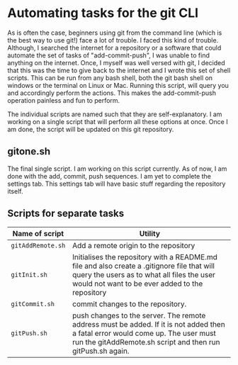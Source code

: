 Automating tasks for the git CLI
==========================

As is often the case, beginners using git from the command line (which is the best way to use git!) face a lot of trouble. I faced this kind of trouble. Although, I searched the internet for a repository or a software that could automate the set of tasks of "add-commit-push", I was unable to find anything on the internet. Once, I myself was well versed with git, I decided that this was the time to give back to the internet and I wrote this set of shell scripts. This can be run from any bash shell, both the git bash shell on windows or the terminal on Linux or Mac. Running this script, will query you and accordingly perform the actions. This makes the add-commit-push operation painless and fun to perform.

The individual scripts are named such that they are self-explanatory. I am working on a single script that will perform all these options at once. Once I am done, the script will be updated on this git repository.

gitone.sh
------

The final single script. I am working on this script currently. As of now, I am done with the add, commit, push sequences. I am yet to complete the settings tab. This settings tab will have basic stuff regarding the repository itself.

Scripts for separate tasks
----------

|Name of script|Utility|
|-------|--------|
|`gitAddRemote.sh` | Add a remote origin to the repository|
|`gitInit.sh` | Initialises the repository with a README.md file and also create a .gitignore file that will query the users as to what all files the user would not want to be ever added to the repository|
|`gitCommit.sh` | commit changes to the repository.|
|`gitPush.sh` | push changes to the server. The remote address must be added. If it is not added then a fatal error would come up. The user must run the gitAddRemote.sh script and then run gitPush.sh again.|
